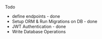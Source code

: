 Todo

- define endpoints - done
- Setup ORM & Run Migrations on DB - done
- JWT Authentication - done
- Write Database Operations
